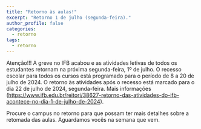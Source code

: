 ```yaml
---
title: "Retorno às aulas!"
excerpt: "Retorno 1 de julho (segunda-feira)."
author_profile: false
categories:
  - retorno
tags:
  - retorno
---
```

Atenção!!! A greve no IFB acabou e as atividades letivas de todos os estudantes retornam na próxima segunda-feira, 1º de julho. O recesso escolar para todos os cursos está programado para o período de 8 a 20 de julho de 2024. O retorno às atividades após o recesso está marcado para o dia 22 de julho de 2024, segunda-feira. Mais informações (https://www.ifb.edu.br/reitori/38627-retorno-das-atividades-do-ifb-acontece-no-dia-1-de-julho-de-2024).

Procure o campus no retorno para que possam ter mais detalhes sobre a retomada das aulas. Aguardamos vocês na semana que vem.
